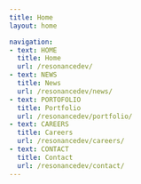 ```yaml
---
title: Home
layout: home

navigation:
- text: HOME
  title: Home
  url: /resonancedev/
- text: NEWS
  title: News
  url: /resonancedev/news/
- text: PORTOFOLIO
  title: Portfolio
  url: /resonancedev/portfolio/
- text: CAREERS
  title: Careers
  url: /resonancedev/careers/
- text: CONTACT
  title: Contact
  url: /resonancedev/contact/
---
```


